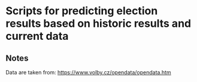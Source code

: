 # Scripts for predicting election results based on historic results and current data

## Notes

Data are taken from: https://www.volby.cz/opendata/opendata.htm